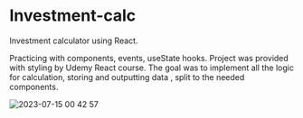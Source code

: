 # Investment-calc
Investment calculator using React.

Practicing with components, events, useState hooks. Project was provided with styling by Udemy React course. The goal was to implement all the logic for calculation, storing and outputting data , split to the needed components.

![2023-07-15 00 42 57](https://github.com/pkorneev/Investment-calc/assets/72828191/8761a94f-571f-47be-95b8-48ed5a43b8b9)
